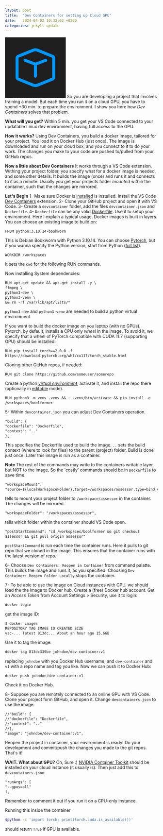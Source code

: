 ```yaml
---
layout: post
title:  "Dev Containers for setting up Cloud GPU"
date:   2024-04-02 10:32:02 +0200
categories: jekyll update
---
```

![Dev Containers Logo](/_posts/devc_logo.png)
So you are developing a project that involves training a model. But each time you run it on a cloud GPU, you have to spend +30 min. to prepare the environment.
I show you here how *Dev Containers* solves that problem. 

__What will you get?__
Within 5 min. you get your VS Code connected to your updatable Linux dev environment, having full access to the GPU. 

__How it works?__
Using Dev Containers, you build a docker image, tailored for your project. You load it on Docker Hub (just once).
The image is downloaded and run on your cloud box, and you connect to it to do your work. The changes you make to your code are pushed to/pulled from your GitHub repos. 

__Now a little about Dev Containers__
It works through a VS Code extension. Withing your project folder, you specify what for a docker image is needed, and some other details. It builds the image (once) and runs it and connects to it as a remote. Usually you get your projects folder _mounted_ within the container, such that the changes are mirrored.

__Let's Begin__
1- Make sure Docker is [installed](https://docs.docker.com/engine/install/) is installed. Install the VS Code [Dev Containers](https://marketplace.visualstudio.com/items?itemName=ms-vscode-remote.remote-containers) extension.
2- Clone your GitHub project and open it with VS Code.
3- Create a `devcontainer` folder, add the files `devcontainer.json` and `Dockerfile`. 
4- `Dockerfile` can be any valid [Dockerfile](https://docs.docker.com/develop/develop-images/dockerfile_best-practices/). Use it to setup your environment. Here I explain a typical usage. 
Docker images is built in layers. You can choose an existing image to build on: 
```
FROM python:3.10.14-bookworm
```
This is Debian Bookworm with Python 3.10.14. 
You can choose [Pytorch](https://hub.docker.com/r/pytorch/pytorch), but if you wanna specify the Python version, start from Python ([full list](https://hub.docker.com/_/python)). 

```
WORKDIR /workspaces  
```
It sets the `cwd` for the  following RUN commands. 

Now installing System dependencies: 
```
RUN apt-get update && apt-get install -y \
ffmpeg \
python3-dev \
python3-venv \
&& rm -rf /var/lib/apt/lists/*
```
`python3-dev` and `python3-venv` are needed to build a python virtual environment. 

If you want to build the docker image on you laptop (with no GPUs), Pytorch, by default,  installs a CPU only _wheel_ in the image. To avoid it, we specify that a wheel of PyTorch compatible with CUDA 11.7 (supporting GPU) should be installed: 
```
RUN pip install torch==2.0.0 -f https://download.pytorch.org/whl/cu117/torch_stable.html
```

Cloning other GitHub repos, if needed:
```
RUN git clone https://github.com/someuser/somerepo
```
Create a python [*virtual environment*](https://docs.python.org/3/library/venv.html), activate it, and install the repo there (optionally in [editable](https://packaging.python.org/en/latest/guides/distributing-packages-using-setuptools/#working-in-development-mode) mode). 
```
RUN python3 -m venv .venv && . .venv/bin/activate && pip install -e /workspaces/boolformer
```

5- Within `devcontainer.json` you can adjust Dev Containers operation. 
```
"build": {
"dockerfile": "Dockerfile",
"context": ".."
},
```
This specifies the Dockerfile used to build the image. `..` sets the build context (where to look for files) to the parent (project) folder. Build is done just once. Later this image is run as a container.

**Note** The rest of the commands may write to the containers writable layer, but NOT to the image. So the 'costly' commands should be in `Dockerfile` to save time.

```
"workspaceMount": "source=${localWorkspaceFolder},target=/workspaces/assessor,type=bind,consistency=delegated",
```
tells to mount your project folder to `/workspace/assessor` in the container. The changes will be mirrored. 

```
"workspaceFolder": "/workspaces/assessor",
```
tells which folder within the container should VS Code open. 

```
"postStartCommand": "cd /workspaces/boolformer && git checkout assessor && git pull origin assessor"
```
`postStartCommand` is run each time the container runs. Here it pulls to git repo that we cloned in the image. This ensures that the container runs with the latest version of repo.

6- Choose `Dev Containers: Reopen in Container` from command palatte. This builds the image and runs it, as you specified. Choosing `Dev Container: Reopen Folder Locally` stops the container.

7- To be able to use the image on Cloud instances with GPU, we should load the the image to Docker hub. 
Create a (free) Docker hub account. Get an *Access Token* from Account Settings > Security, use it to login: 
```bash
docker login
```
get the image ID:
```
$ docker images 
REPOSITORY TAG IMAGE ID CREATED SIZE 
vsc-... latest 813dc... About an hour ago 15.6GB
```
Use it to tag the image:
```bash
docker tag 813dc339be johndoe/dev-container:v1
```
replacing `johndoe` with you Docker Hub username, and `dev-container` and `v1` with a repo name and tag you like.
Now we can push it to Docker Hub:
```
docker push johndoe/dev-container:v1
```
Check it on Docker Hub.

8- Suppose you are remotely connected to an online GPU with VS Code. Clone your project form GitHub, and open it. Change `devcontainers.json` to use the image:
```
//"build": {
//"dockerfile": "Dockerfile",
//"context": ".."
//},
"image": "johndoe/dev-container:v1",
```
Reopen the project in container, your environment is ready! Do your development and commit/push the changes you made to the git repos. That's it!

**WAIT. What about GPU?**
Oh, Sure :) [NVIDIA Container Toolkit](https://docs.nvidia.com/datacenter/cloud-native/container-toolkit/latest/install-guide.html) should be installed on your cloud instance (it usually is). Then just add this to `devcontainers.json`:
```
"runArgs": [
"--gpus=all"
],
```
Remember to comment it out if you run it on a CPU-only instance.

Running this inside the container
```bash
$python -c 'import torch; print(torch.cuda.is_available())'
```
should return `True` if GPU is available.
